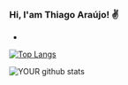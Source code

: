 ### Hi, I'am Thiago Araújo! ✌️

- 


[![Top Langs](https://github-readme-stats.vercel.app/api/top-langs/?username=anuraghazra&layout=compact)](https://github.com/anuraghazra/github-readme-stats)

![YOUR github stats](https://github-readme-stats.vercel.app/api?username=thiagoeu)
